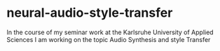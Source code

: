# neural-audio-style-transfer
In the course of my seminar work at the Karlsruhe University of Applied Sciences I am working on the topic Audio Synthesis and  style Transfer
